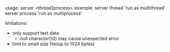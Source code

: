 usage: server <thread|process>
example:
server thread   'run as multithread'
server process  'run as multiprocess'

limitations:

- only support text data
  - null charactor(\0) may cause unexpected error 
- limit to small size file(up to 1024 bytes)
